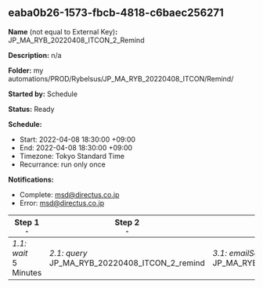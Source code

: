 ## eaba0b26-1573-fbcb-4818-c6baec256271

**Name** (not equal to External Key)**:** JP_MA_RYB_20220408_ITCON_2_Remind


**Description:** n/a

**Folder:** my automations/PROD/Rybelsus/JP_MA_RYB_20220408_ITCON/Remind/

**Started by:** Schedule

**Status:** Ready

**Schedule:**

* Start: 2022-04-08 18:30:00 +09:00
* End: 2022-04-08 18:30:00 +09:00
* Timezone: Tokyo Standard Time
* Recurrance: run only once

**Notifications:**

* Complete: msd@directus.co.jp
* Error: msd@directus.co.jp

| Step 1<br>_<small>-</small>_ | Step 2<br>_<small>-</small>_ | Step 3<br>_<small>-</small>_ |
| --- | --- | --- |
| _1.1: wait_<br>5 Minutes | _2.1: query_<br>JP_MA_RYB_20220408_ITCON_2_remind | _3.1: emailSend_<br>JP_MA_RYB_20220408_ITCON_2_remind |

